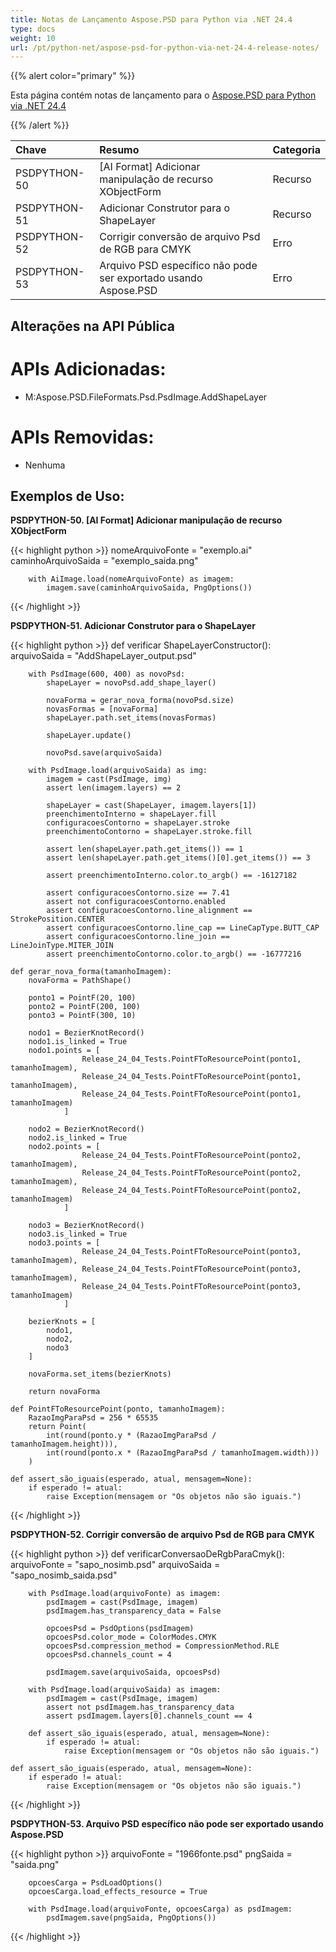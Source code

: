 ```yaml
---
title: Notas de Lançamento Aspose.PSD para Python via .NET 24.4
type: docs
weight: 10
url: /pt/python-net/aspose-psd-for-python-via-net-24-4-release-notes/
---
```


{{% alert color="primary" %}}

Esta página contém notas de lançamento para o [Aspose.PSD para Python via .NET 24.4](https://pypi.org/project/aspose-psd/)

{{% /alert %}}

| **Chave**    | **Resumo**                                                         | **Categoria**|
|:------------ |:-------------------------------------------------------------------|:------------|
| PSDPYTHON-50 | [AI Format] Adicionar manipulação de recurso XObjectForm           | Recurso     |
| PSDPYTHON-51 | Adicionar Construtor para o ShapeLayer                             | Recurso     |
| PSDPYTHON-52 | Corrigir conversão de arquivo Psd de RGB para CMYK                 | Erro        |
| PSDPYTHON-53 | Arquivo PSD específico não pode ser exportado usando Aspose.PSD   | Erro        |



## **Alterações na API Pública**
# **APIs Adicionadas:**
- M:Aspose.PSD.FileFormats.Psd.PsdImage.AddShapeLayer

# **APIs Removidas:**
- Nenhuma


## **Exemplos de Uso:**

**PSDPYTHON-50. [AI Format] Adicionar manipulação de recurso XObjectForm**

{{< highlight python >}}
        nomeArquivoFonte = "exemplo.ai"
        caminhoArquivoSaida = "exemplo_saida.png"

        with AiImage.load(nomeArquivoFonte) as imagem:
            imagem.save(caminhoArquivoSaida, PngOptions())
{{< /highlight >}}

**PSDPYTHON-51. Adicionar Construtor para o ShapeLayer**

{{< highlight python >}}
     def verificar ShapeLayerConstructor():
        arquivoSaida = "AddShapeLayer_output.psd"

        with PsdImage(600, 400) as novoPsd:
            shapeLayer = novoPsd.add_shape_layer()

            novaForma = gerar_nova_forma(novoPsd.size)
            novasFormas = [novaForma]
            shapeLayer.path.set_items(novasFormas)

            shapeLayer.update()

            novoPsd.save(arquivoSaida)

        with PsdImage.load(arquivoSaida) as img:
            imagem = cast(PsdImage, img)
            assert len(imagem.layers) == 2

            shapeLayer = cast(ShapeLayer, imagem.layers[1])
            preenchimentoInterno = shapeLayer.fill
            configuracoesContorno = shapeLayer.stroke
            preenchimentoContorno = shapeLayer.stroke.fill

            assert len(shapeLayer.path.get_items()) == 1
            assert len(shapeLayer.path.get_items()[0].get_items()) == 3

            assert preenchimentoInterno.color.to_argb() == -16127182

            assert configuracoesContorno.size == 7.41
            assert not configuracoesContorno.enabled
            assert configuracoesContorno.line_alignment == StrokePosition.CENTER
            assert configuracoesContorno.line_cap == LineCapType.BUTT_CAP
            assert configuracoesContorno.line_join == LineJoinType.MITER_JOIN
            assert preenchimentoContorno.color.to_argb() == -16777216
			
    def gerar_nova_forma(tamanhoImagem):
        novaForma = PathShape()

        ponto1 = PointF(20, 100)
        ponto2 = PointF(200, 100)
        ponto3 = PointF(300, 10)

        nodo1 = BezierKnotRecord()
        nodo1.is_linked = True
        nodo1.points = [
                    Release_24_04_Tests.PointFToResourcePoint(ponto1, tamanhoImagem),
                    Release_24_04_Tests.PointFToResourcePoint(ponto1, tamanhoImagem),
                    Release_24_04_Tests.PointFToResourcePoint(ponto1, tamanhoImagem)
                ]

        nodo2 = BezierKnotRecord()
        nodo2.is_linked = True
        nodo2.points = [
                    Release_24_04_Tests.PointFToResourcePoint(ponto2, tamanhoImagem),
                    Release_24_04_Tests.PointFToResourcePoint(ponto2, tamanhoImagem),
                    Release_24_04_Tests.PointFToResourcePoint(ponto2, tamanhoImagem)
                ]

        nodo3 = BezierKnotRecord()
        nodo3.is_linked = True
        nodo3.points = [
                    Release_24_04_Tests.PointFToResourcePoint(ponto3, tamanhoImagem),
                    Release_24_04_Tests.PointFToResourcePoint(ponto3, tamanhoImagem),
                    Release_24_04_Tests.PointFToResourcePoint(ponto3, tamanhoImagem)
                ]

        bezierKnots = [
            nodo1,
            nodo2,
            nodo3
        ]

        novaForma.set_items(bezierKnots)

        return novaForma
		
    def PointFToResourcePoint(ponto, tamanhoImagem):
        RazaoImgParaPsd = 256 * 65535
        return Point(
            int(round(ponto.y * (RazaoImgParaPsd / tamanhoImagem.height))),
            int(round(ponto.x * (RazaoImgParaPsd / tamanhoImagem.width)))
        )

    def assert_são_iguais(esperado, atual, mensagem=None):
        if esperado != atual:
            raise Exception(mensagem or "Os objetos não são iguais.")
			
{{< /highlight >}}

**PSDPYTHON-52. Corrigir conversão de arquivo Psd de RGB para CMYK**

{{< highlight python >}}
     def verificarConversaoDeRgbParaCmyk():
        arquivoFonte = "sapo_nosimb.psd"
        arquivoSaida = "sapo_nosimb_saida.psd"

        with PsdImage.load(arquivoFonte) as imagem:
            psdImagem = cast(PsdImage, imagem)
            psdImagem.has_transparency_data = False

            opcoesPsd = PsdOptions(psdImagem)
            opcoesPsd.color_mode = ColorModes.CMYK
            opcoesPsd.compression_method = CompressionMethod.RLE
            opcoesPsd.channels_count = 4

            psdImagem.save(arquivoSaida, opcoesPsd)

        with PsdImage.load(arquivoSaida) as imagem:
            psdImagem = cast(PsdImage, imagem)
            assert not psdImagem.has_transparency_data
            assert psdImagem.layers[0].channels_count == 4

        def assert_são_iguais(esperado, atual, mensagem=None):
            if esperado != atual:
                raise Exception(mensagem or "Os objetos não são iguais.")			

    def assert_são_iguais(esperado, atual, mensagem=None):
        if esperado != atual:
            raise Exception(mensagem or "Os objetos não são iguais.")
				
{{< /highlight >}}

**PSDPYTHON-53. Arquivo PSD específico não pode ser exportado usando Aspose.PSD**

{{< highlight python >}}
        arquivoFonte = "1966fonte.psd"
        pngSaida = "saida.png"

        opcoesCarga = PsdLoadOptions()
        opcoesCarga.load_effects_resource = True

        with PsdImage.load(arquivoFonte, opcoesCarga) as psdImagem:
            psdImagem.save(pngSaida, PngOptions())
			
{{< /highlight >}}
